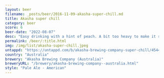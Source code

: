 ```yaml
---
layout: beer
filename: _posts/beer/2016-11-09-akasha-super-chill.md
title: Akasha super chill
category: beer
score: 6
beer-date: "2022-08-07"
desc: "Easy drinking with a hint of peach. A bit too heavy to make it smashable"
permalink: /beer/:title.html
img: /img/list/akasha-super-chill.jpeg
untappd: "https://untappd.com/b/akasha-brewing-company-super-chill/4544089"
country: "Australia"
brewery: "Akasha Brewing Company (Australia)"
breweryURL: "/brewery/akasha-brewing-company--australia.html"
style: "Pale Ale - American"
---
```


